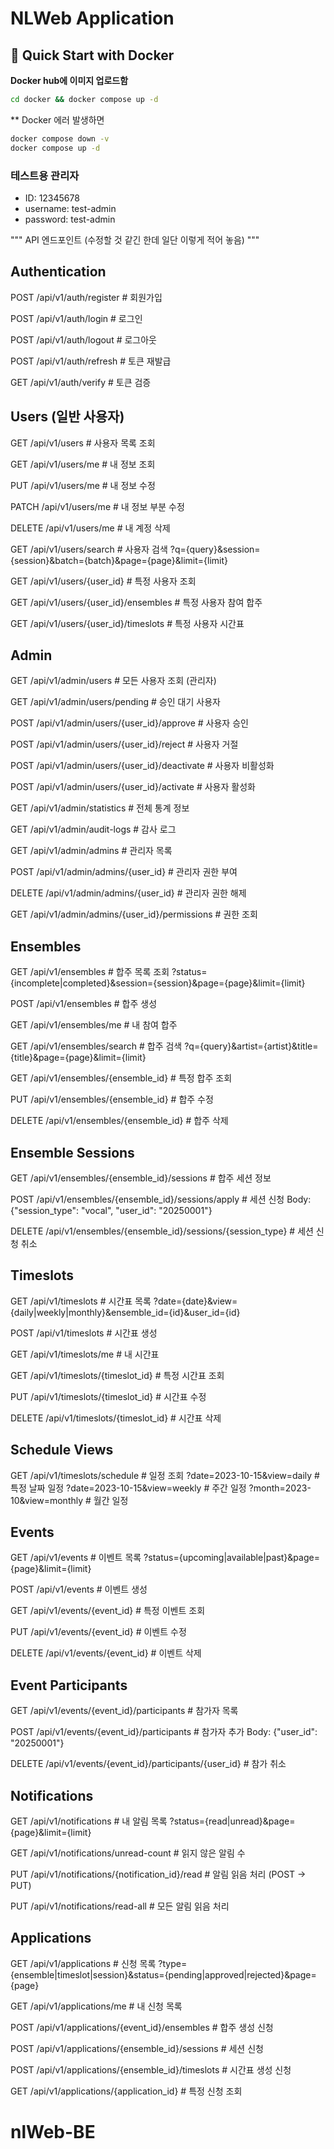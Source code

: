 # NLWeb Application

## 🚀 Quick Start with Docker

**Docker hub에 이미지 업로드함**
```bash
cd docker && docker compose up -d
```

** Docker 에러 발생하면
```bash
docker compose down -v
docker compose up -d
```

### 테스트용 관리자
- ID: 12345678
- username: test-admin
- password: test-admin

"""
API 엔드포인트 (수정할 것 같긴 한데 일단 이렇게 적어 놓음)
"""

## Authentication
POST   /api/v1/auth/register              # 회원가입

POST   /api/v1/auth/login                 # 로그인

POST   /api/v1/auth/logout                # 로그아웃

POST   /api/v1/auth/refresh               # 토큰 재발급

GET    /api/v1/auth/verify                # 토큰 검증

## Users (일반 사용자)
GET    /api/v1/users                      # 사용자 목록 조회

GET    /api/v1/users/me                   # 내 정보 조회

PUT    /api/v1/users/me                   # 내 정보 수정

PATCH  /api/v1/users/me                   # 내 정보 부분 수정

DELETE /api/v1/users/me                   # 내 계정 삭제

GET    /api/v1/users/search               # 사용자 검색
?q={query}&session={session}&batch={batch}&page={page}&limit={limit}

GET    /api/v1/users/{user_id}            # 특정 사용자 조회

GET    /api/v1/users/{user_id}/ensembles  # 특정 사용자 참여 합주

GET    /api/v1/users/{user_id}/timeslots  # 특정 사용자 시간표

## Admin
GET    /api/v1/admin/users                # 모든 사용자 조회 (관리자)

GET    /api/v1/admin/users/pending        # 승인 대기 사용자

POST   /api/v1/admin/users/{user_id}/approve   # 사용자 승인

POST   /api/v1/admin/users/{user_id}/reject    # 사용자 거절

POST   /api/v1/admin/users/{user_id}/deactivate # 사용자 비활성화

POST   /api/v1/admin/users/{user_id}/activate   # 사용자 활성화

GET    /api/v1/admin/statistics           # 전체 통계 정보

GET    /api/v1/admin/audit-logs           # 감사 로그

GET    /api/v1/admin/admins               # 관리자 목록

POST   /api/v1/admin/admins/{user_id}     # 관리자 권한 부여

DELETE /api/v1/admin/admins/{user_id}     # 관리자 권한 해제

GET    /api/v1/admin/admins/{user_id}/permissions # 권한 조회

## Ensembles
GET    /api/v1/ensembles                  # 합주 목록 조회
?status={incomplete|completed}&session={session}&page={page}&limit={limit}

POST   /api/v1/ensembles                 # 합주 생성

GET    /api/v1/ensembles/me              # 내 참여 합주

GET    /api/v1/ensembles/search          # 합주 검색
?q={query}&artist={artist}&title={title}&page={page}&limit={limit}

GET    /api/v1/ensembles/{ensemble_id}   # 특정 합주 조회

PUT    /api/v1/ensembles/{ensemble_id}   # 합주 수정

DELETE /api/v1/ensembles/{ensemble_id}   # 합주 삭제

## Ensemble Sessions
GET    /api/v1/ensembles/{ensemble_id}/sessions     # 합주 세션 정보

POST   /api/v1/ensembles/{ensemble_id}/sessions/apply # 세션 신청
Body: {"session_type": "vocal", "user_id": "20250001"}

DELETE /api/v1/ensembles/{ensemble_id}/sessions/{session_type} # 세션 신청 취소

## Timeslots
GET    /api/v1/timeslots                 # 시간표 목록
?date={date}&view={daily|weekly|monthly}&ensemble_id={id}&user_id={id}

POST   /api/v1/timeslots                # 시간표 생성

GET    /api/v1/timeslots/me             # 내 시간표

GET    /api/v1/timeslots/{timeslot_id}  # 특정 시간표 조회

PUT    /api/v1/timeslots/{timeslot_id}  # 시간표 수정

DELETE /api/v1/timeslots/{timeslot_id}  # 시간표 삭제

## Schedule Views
GET    /api/v1/timeslots/schedule        # 일정 조회
?date=2023-10-15&view=daily       # 특정 날짜 일정
?date=2023-10-15&view=weekly      # 주간 일정
?month=2023-10&view=monthly       # 월간 일정

## Events
GET    /api/v1/events                   # 이벤트 목록
?status={upcoming|available|past}&page={page}&limit={limit}

POST   /api/v1/events                  # 이벤트 생성

GET    /api/v1/events/{event_id}       # 특정 이벤트 조회

PUT    /api/v1/events/{event_id}       # 이벤트 수정

DELETE /api/v1/events/{event_id}       # 이벤트 삭제

## Event Participants
GET    /api/v1/events/{event_id}/participants        # 참가자 목록

POST   /api/v1/events/{event_id}/participants        # 참가자 추가
Body: {"user_id": "20250001"}

DELETE /api/v1/events/{event_id}/participants/{user_id} # 참가 취소

## Notifications
GET    /api/v1/notifications            # 내 알림 목록
?status={read|unread}&page={page}&limit={limit}

GET    /api/v1/notifications/unread-count # 읽지 않은 알림 수

PUT    /api/v1/notifications/{notification_id}/read  # 알림 읽음 처리 (POST → PUT)

PUT    /api/v1/notifications/read-all   # 모든 알림 읽음 처리

## Applications
GET    /api/v1/applications             # 신청 목록
?type={ensemble|timeslot|session}&status={pending|approved|rejected}&page={page}

GET    /api/v1/applications/me         # 내 신청 목록

POST   /api/v1/applications/{event_id}/ensembles  # 합주 생성 신청

POST   /api/v1/applications/{ensemble_id}/sessions   # 세션 신청

POST   /api/v1/applications/{ensemble_id}/timeslots  # 시간표 생성 신청

GET    /api/v1/applications/{application_id} # 특정 신청 조회

# nlWeb-BE
